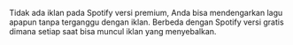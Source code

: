 Tidak ada iklan pada Spotify versi premium, Anda bisa mendengarkan lagu apapun tanpa terganggu dengan iklan. Berbeda dengan Spotify versi gratis dimana setiap saat bisa muncul iklan yang menyebalkan.